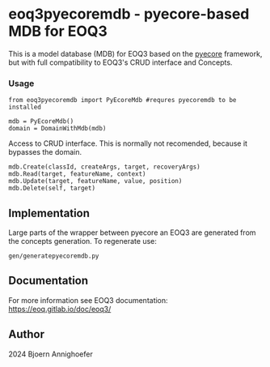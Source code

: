# eoq3pyecoremdb - pyecore-based MDB for EOQ3

This is a model database (MDB) for EOQ3 based on the [pyecore](https://github.com/pyecore/pyecore) framework, but with full compatibility to EOQ3's CRUD interface and Concepts. 
		
### Usage

    from eoq3pyecoremdb import PyEcoreMdb #requres pyecoremdb to be installed
    
	mdb = PyEcoreMdb()
	domain = DomainWithMdb(mdb)

Access to CRUD interface. This is normally not recomended, because it bypasses the domain.

    mdb.Create(classId, createArgs, target, recoveryArgs)
	mdb.Read(target, featureName, context)
    mdb.Update(target, featureName, value, position)
    mdb.Delete(self, target)
	
## Implementation

Large parts of the wrapper between pyecore an EOQ3 are generated from the concepts generation. To regenerate use:

    gen/generatepyecoremdb.py

## Documentation

For more information see EOQ3 documentation: https://eoq.gitlab.io/doc/eoq3/

## Author

2024 Bjoern Annighoefer

